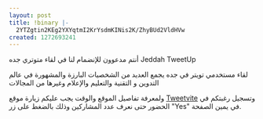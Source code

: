 ```yaml
---
layout: post
title: !binary |-
  2YTZgtin2KEg2YXYqtmI2KrYsdmKINis2K/ZhyBUd2VldHVw
created: 1272693241
---
```

أنتم مدعوون للإنضمام لنا في لقاء متوتري جده Jeddah TweetUp

لقاء مستخدمي تويتر في جده يجمع العديد من الشخصيات البارزة والمشهورة في عالم التدوين  و التقنية والتعليم والإعلام وغيرها من المجالات

ولمعرفة تفاصيل الموقع والوقت يجب عليكم زيارة موقع <a href="http://tweetvite.com/event/6r30">Tweetvite</a> وتسجيل رغبتكم في الحضور حتى نعرف عدد المشاركين وذلك بالضغط على زر "Yes" في يمين الصفحة.
